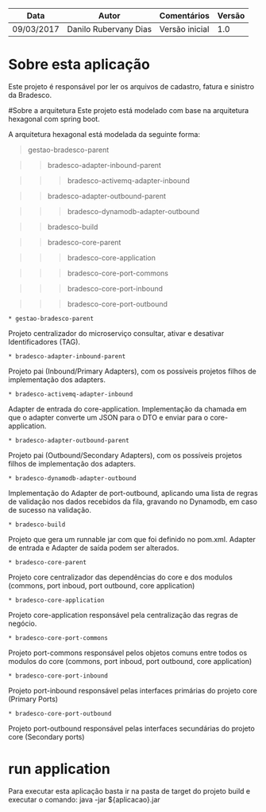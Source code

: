 | Data | Autor | Comentários | Versão |
| --- | --- | --- | --- |
| 09/03/2017 | Danilo Rubervany Dias | Versão inicial | 1.0 |  

# Sobre esta aplicação

Este projeto é responsável por ler os arquivos de cadastro, fatura e sinistro da Bradesco.

#Sobre a arquitetura 
Este projeto está modelado com base na arquitetura hexagonal com spring boot.

A arquitetura hexagonal está modelada da seguinte forma:

> gestao-bradesco-parent

>> bradesco-adapter-inbound-parent

>>> bradesco-activemq-adapter-inbound

>> bradesco-adapter-outbound-parent

>>> bradesco-dynamodb-adapter-outbound

>> bradesco-build

>> bradesco-core-parent

>>> bradesco-core-application

>>> bradesco-core-port-commons

>>> bradesco-core-port-inbound

>>> bradesco-core-port-outbound



	* gestao-bradesco-parent
   
   Projeto centralizador do microserviço consultar, ativar e desativar Identificadores (TAG).

	* bradesco-adapter-inbound-parent

   Projeto pai (Inbound/Primary Adapters), com os possíveis projetos filhos de implementação dos adapters. 

	* bradesco-activemq-adapter-inbound

   Adapter de entrada do core-application. Implementação da chamada em que o adapter converte um JSON para o DTO e enviar para o core-application.

	* bradesco-adapter-outbound-parent
   
   Projeto pai (Outbound/Secondary Adapters), com os possíveis projetos filhos de implementação dos adapters.

	* bradesco-dynamodb-adapter-outbound
	
   Implementação do Adapter de port-outbound, aplicando uma lista de regras de validação nos dados recebidos da fila, gravando no Dynamodb, em caso de sucesso na validação.

	* bradesco-build

   Projeto que gera um runnable jar com que foi definido no pom.xml. Adapter de entrada e Adapter de saída podem ser alterados.
   
	* bradesco-core-parent

   Projeto core centralizador das dependências do core e dos modulos (commons, port inboud, port outbound, core application)

	* bradesco-core-application

   Projeto core-application responsável pela centralização das regras de negócio.   

	* bradesco-core-port-commons

   Projeto port-commons responsável pelos objetos comuns entre todos os modulos do core (commons, port inboud, port outbound, core application)

	* bradesco-core-port-inbound

   Projeto port-inbound responsável pelas interfaces primárias do projeto core (Primary Ports)

	* bradesco-core-port-outbound

   Projeto port-outbound responsável pelas interfaces secundárias do projeto core (Secondary ports)

	
	
# run application 

   Para executar esta aplicação basta ir na pasta de target do projeto build e executar o comando: java -jar ${aplicacao}.jar
   

